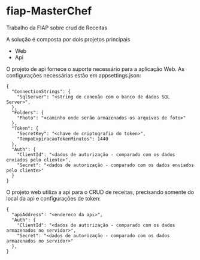 # fiap-MasterChef
Trabalho da FIAP sobre crud de Receitas

A solução é composta por dois projetos principais
- Web
- Api

O projeto de api fornece o suporte necessário para a aplicação Web. As configurações necessárias estão em appsettings.json:

```
{
  "ConnectionStrings": {
    "SqlServer": "<string de conexão com o banco de dados SQL Server>",
  },
  "Folders": {
    "Photo": "<caminho onde serão armazenados os arquivos de foto>"
  },
  "Token": {
    "SecretKey": "<chave de criptografia do token>",
    "TempoExpiracaoTokenMinutos": 1440
  },
  "Auth": {
    "ClientId": "<dados de autorização - comparado com os dados enviados pelo cliente>",
    "Secret": "<dados de autorização - comparado com os dados enviados pelo cliente>"
  }
}
  ```

O projeto web utiliza a api para o CRUD de receitas, precisando somente do local da api e configurações de token:

```
{
  "apiAddress": "<endereco da api>",
  "Auth": {
    "ClientId": "<dados de autorização - comparado com os dados armazenados no servidor>",
    "Secret": "<dados de autorização - comparado com os dados armazenados no servidor>"
  },
}
```

